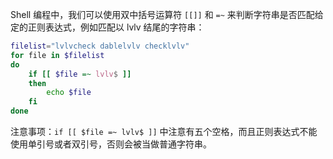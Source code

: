 Shell 编程中，我们可以使用双中括号运算符 `[[]]` 和 `=~` 来判断字符串是否匹配给定的正则表达式，例如匹配以 lvlv 结尾的字符串：
```bash
filelist="lvlvcheck dablelvlv checklvlv"
for file in $filelist
do 
	if [[ $file =~ lvlv$ ]]
	then
		echo $file
	fi
done
```

注意事项：`if [[ $file =~ lvlv$ ]]` 中注意有五个空格，而且正则表达式不能使用单引号或者双引号，否则会被当做普通字符串。
